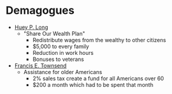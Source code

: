 # Demagogues
- <ins>Huey P. Long</ins>
    - "Share Our Wealth Plan"
        - Redistribute wages from the wealthy to other citizens
        - $5,000 to every family
        - Reduction in work hours
        - Bonuses to veterans
- <ins>Francis E. Townsend</ins>
    - Assistance for older Americans
        - 2% sales tax create a fund for all Americans over 60
        - $200 a month which had to be spent that month
